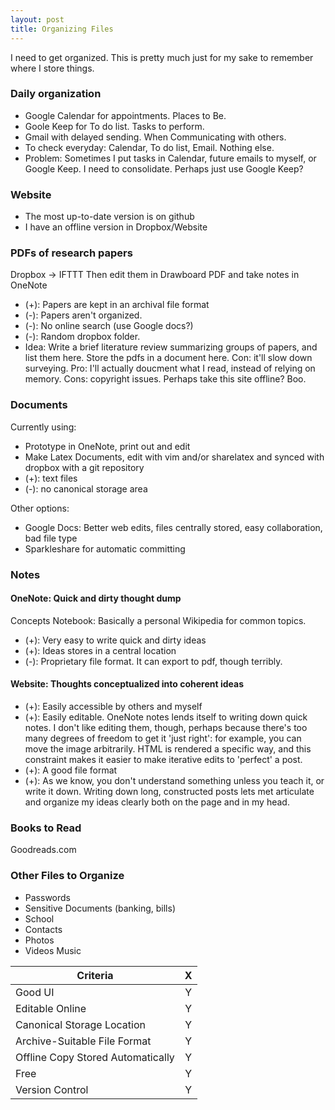 ```yaml
---
layout: post
title: Organizing Files
---
```


I need to get organized.
This is pretty much just for my sake to remember where I store things.

### Daily organization

- Google Calendar for appointments. Places to Be.
- Goole Keep for To do list. Tasks to perform.
- Gmail with delayed sending. When Communicating with others.
- To check everyday: Calendar, To do list, Email. Nothing else.
- Problem: Sometimes I put tasks in Calendar, future emails to myself, or
  Google Keep. I need to consolidate. Perhaps just use Google Keep?

### Website

- The most up-to-date version is on github
- I have an offline version in Dropbox/Website

### PDFs of research papers
Dropbox -> IFTTT
Then edit them in Drawboard PDF and take notes in OneNote

- (+): Papers are kept in an archival file format
- (-): Papers aren't organized.
- (-): No online search (use Google docs?)
- (-): Random dropbox folder.
- Idea: Write a brief literature review summarizing groups of papers, and list
  them here. Store the pdfs in a document here. Con: it'll slow down surveying.
  Pro: I'll actually doucment what I read, instead of relying on memory. Cons:
  copyright issues. Perhaps take this site offline? Boo.

### Documents
Currently using: 

- Prototype in OneNote, print out and edit
- Make Latex Documents, edit with vim and/or sharelatex and synced
with dropbox with a git repository
- (+): text files
- (-): no canonical storage area

Other options:

- Google Docs: Better web edits, files centrally stored, easy collaboration, bad
  file type
- Sparkleshare for automatic committing

### Notes

#### OneNote: Quick and dirty thought dump

Concepts Notebook: Basically a personal Wikipedia for common topics.

- (+): Very easy to write quick and dirty ideas
- (+): Ideas stores in a central location
- (-): Proprietary file format. It can export to pdf, though terribly.

#### Website: Thoughts conceptualized into coherent ideas

- (+): Easily accessible by others and myself
- (+): Easily editable. OneNote notes lends itself to writing down quick notes. I don't like editing them, though, perhaps because there's too many degrees of freedom to get it 'just right': for example, you can move the image arbitrarily. HTML is rendered a specific way, and this constraint makes it easier to make iterative edits to 'perfect' a post.
- (+): A good file format
- (+): As we know, you don't understand something unless you teach it, or write it down. Writing down long, constructed posts lets met articulate and organize my ideas clearly both on the page and in my head.

### Books to Read
Goodreads.com

### Other Files to Organize

- Passwords
- Sensitive Documents (banking, bills)
- School
- Contacts
- Photos
- Videos Music

| Criteria                          | X |
|-----------------------------------|:-:|
| Good UI                           | Y |
| Editable Online                   | Y |
| Canonical Storage Location        | Y |
| Archive-Suitable File Format      | Y |
| Offline Copy Stored Automatically | Y |
| Free                              | Y |
| Version Control                   | Y |

